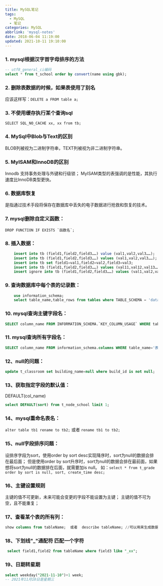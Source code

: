 ```yaml
---
title: MySQL笔记
tags:
  - MySQL
  - 笔记
categories: MySQL
abbrlink: 'mysql-notes'
date: 2018-06-04 11:19:00
updated: 2021-10-11 19:10:00
---
```


### 1. mysql根据汉字首字母排序的方法
```sql
-- utf8_general_ci编码
select * from t_school order by convert(name using gbk);
```
   
### 2. 删除表数据的时候，如果表使用了别名
应该这样写：`DELETE a FROM table a;`

### 3. 不使用缓存执行某个查询sql
`SELECT SQL_NO_CACHE xx, xx from tb;`

### 4. MySql中Blob与Text的区别
BLOB列被视为二进制字符串，TEXT列被视为非二进制字符串。

### 5. MyISAM和InnoDB的区别
Innodb 支持事务处理与外键和行级锁；
MyISAM类型的表强调的是性能，其执行速度比InnoDB类型更快。

### 6. 数据库恢复
是指通过技术手段将保存在数据库中丢失的电子数据进行抢救和恢复的技术。

### 7. mysql删除自定义函数：
```DROP FUNCTION IF EXISTS `函数名`;```

### 8. 插入数据：
``` sql
    insert into tb (field1,field2,field3……) value (val1,val2,val3……);
    insert into tb (field1,field2,field3……) values (val1,val2,val3……);
    insert into tb set field1=val1,field2=val2,field3=val3;
    insert into tb (field1,field2,field3……) values (val11,val12,val13……),(val21,val22,val23……),(val31,val32,val33……);
    insert ignore into tb (field1,field2,field3……) values (val1,val2,val3……);		//使用ignore关键字忽略错误
```

### 9. 查询数据库中每个表的记录数：
``` sql
    use information_schema;
    select table_name,table_rows from tables where TABLE_SCHEMA = 'dataBase' order by table_rows desc;  
```

### 10. mysql查询主键字段名：
``` sql
SELECT column_name FROM INFORMATION_SCHEMA.`KEY_COLUMN_USAGE` WHERE table_name='表名' AND constraint_name='PRIMARY';
```

### 11. mysql查询所有字段名：
``` sql
SELECT column_name FROM information_schema.columns WHERE table_name='表名';
```

### 12、null的问题：
``` sql 
update t_classroom set building_name=null where build_id is not null;
```

### 13、获取指定字段的默认值：  
DEFAULT(col_name)
```sql
select DEFAULT(sort) from t_node_school limit 1;
```

### 14、mysql重命名表名：
```alter table tb1 rename to tb2;```
或者
```rename tb1 to tb2;```

### 15、null字段排序问题：

设排序字段为sort，使用order by sort desc实现降序时，sort为null的数据会排在最后面；
但是使用order by sort升序时，sort为null的数据会排在最前面，如果想将sort为null的数据排在后面，就需要加is null。
如：`select * from t_grade order by sort is null, sort, create_time desc;`
    
### 16、主键设置规则
 主键的值不可更新，未来可能会变更的字段不能设置为主键；
 主键的值不可为空，且不能重复；
 
### 17、查看某个表的所有列：
```sql
show columns from tableName;  或者  describe tableName; //可以用来生成数据字典
```
 
### 18、下划线"_"通配符 匹配一个字符
```sql
 select field1,field2 from tableName where field3 like "_xx";
```
 
### 19、日期转星期
 ```sql
 select weekday("2021-11-10")+1 week;      
 -- 2021年11月10日是星期三
```
 
  




